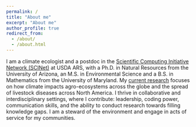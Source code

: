 ```yaml
---
permalink: /
title: "About me"
excerpt: "About me"
author_profile: true
redirect_from: 
  - /about/
  - /about.html
---
```


I am a climate ecologist and a postdoc in the [Scientific Computing Initiative Network (SCINet)](https://scinet.usda.gov/) at USDA ARS, with a Ph.D. in Natural Resources from the University of Arizona, an M.S. in Environmental Science and a B.S. in Mathematics from the University of Maryland. My [current research](https://scinet.usda.gov/stories/2021/04/15/Hudson.html) focuses on how climate impacts agro-ecosystems across the globe and the spread of livestock diseases across North America. I thrive in collaborative and interdisciplinary settings, where I contribute: leadership, coding power, communication skills, and the ability to conduct research towards filling knowledge gaps. I am a steward of the environment and engage in acts of service for my communities.
